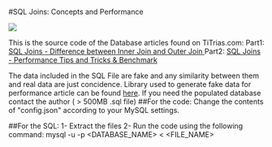 #SQL Joins: Concepts and Performance

![](https://www.titrias.com/files/2017/07/cropped-600Square-1.png)

This is the source code of the Database articles found on TiTrias.com:
Part1: [SQL Joins - Difference between Inner Join and Outer Join ]( https://www.titrias.com/sql-joins-inner-join-outer-join/)
Part2: [SQL Joins - Performance Tips and Tricks & Benchmark ](  https://www.titrias.com/sql-joins-performance-1/)

The data included in the SQL File are fake and any similarity between them and real data are just concidence.
Library used to generate fake data for performance article can be found [here](https://github.com/joke2k/faker).
If you need the populated database contact the author ( > 500MB .sql file)
##For the code:
Change the contents of "config.json" according to your MySQL settings.

##For the SQL:
1- Extract the files
2- Run the code using the following command:
mysql -u<USERNAME> -p <DATABASE_NAME> < <FILE_NAME>
